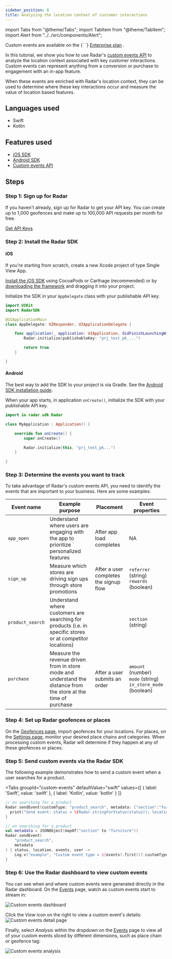 ```yaml
---
sidebar_position: 8
title: Analyzing the location context of customer interactions
---
```


import Tabs from "@theme/Tabs";
import TabItem from "@theme/TabItem";
import Alert from "../../src/components/Alert";

<Alert alertType="info">
  Custom events are available on the {` `}
  <a href="https://radar.com/pricing" target="_blank">Enterprise plan</a>
  .
</Alert>

In this tutorial, we show you how to use Radar's [custom events API](/api#send-a-custom-event) to analyze the location context associated with key customer interactions. Custom events can represent anything from a conversion or purchase to engagement with an in-app feature.

When these events are enriched with Radar's location context, they can be used to determine where these key interactions occur and measure the value of location based features.

## Languages used

- Swift
- Kotlin

## Features used

- [iOS SDK](/sdk/ios)
- [Android SDK](/sdk/android)
- [Custom events API](/api#send-a-custom-event)

## Steps

### Step 1: Sign up for Radar

If you haven't already, sign up for Radar to get your API key. You can create up to 1,000 geofences and make up to 100,000 API requests per month for free.

<a className="btn btn-large btn-primary" href="https://radar.com/signup">Get API Keys</a>

### Step 2: Install the Radar SDK

#### iOS
If you're starting from scratch, create a new Xcode project of type Single View App.

[Install the iOS SDK](/sdk/ios#install-sdk) using CocoaPods or Carthage (recommended) or by [downloading the framework](https://github.com/radarlabs/radar-sdk-ios/releases) and dragging it into your project.

Initialize the SDK in your `AppDelegate` class with your publishable API key.

```swift
import UIKit
import RadarSDK

@UIApplicationMain
class AppDelegate: UIResponder, UIApplicationDelegate {

    func application(_ application: UIApplication, didFinishLaunchingWithOptions launchOptions: [UIApplication.LaunchOptionsKey: Any]?) -> Bool {
        Radar.initialize(publishableKey: "prj_test_pk_...")

        return true
    }

}
```

#### Android
The best way to add the SDK to your project is via Gradle. See the [Android SDK installation guide](/sdk/android#install-sdk).

When your app starts, in application `onCreate()`, initialize the SDK with your publishable API key.

  ```kotlin
  import io.radar.sdk.Radar

  class MyApplication : Application() {

      override fun onCreate() {
          super.onCreate()

          Radar.initialize(this, "prj_test_pk...")
      }

  }
  ```
### Step 3: Determine the events you want to track
To take advantage of Radar's custom events API, you need to identify the events that are important to your business. Here are some examples:

| Event name | Example purpose                                                                                                     | Placement                           | Event properties                                                               |
|------------|---------------------------------------------------------------------------------------------------------------------|-------------------------------------|--------------------------------------------------------------------------------|
| `app_open`  | Understand where users are engaging with the app to prioritize personalized features                       | After app load completes      | NA                                                                             |
| `sign_up`    | Measure which stores are driving sign ups through store promotions                                               | After a user completes the signup flow | `referrer` (string) <br /> `rewards` (boolean)                                            |
| `product_search`    | Understand where customers are searching for products (i.e. in specific stores or at competitor locations)                                               |  | `section` (string)                                         |
| `purchase`   | Measure the revenue driven from in store mode and understand the distance from the store at the time of purchase | After a user submits an order              | `amount` (number) <br /> `mode` (string) <br /> `in_store_mode` (boolean) |

### Step 4: Set up Radar geofences or places

On the [Geofences page](https://radar.com/dashboard/geofences), import geofences for your locations. For places, on the [Settings page](https://radar.com/dashboard/settings), monitor your desired place chains and categories. When processing custom events, Radar will determine if they happen at any of these geofences or places.

### Step 5: Send custom events via the Radar SDK

The following example demonstrates how to send a custom event when a user searches for a product.

<Tabs
  groupId="custom-events"
  defaultValue="swift"
  values={[
    { label: 'Swift', value: 'swift' },
    { label: 'Kotlin', value: 'kotlin' }
  ]}
>
  <TabItem value="swift">

```swift
// on searching for a product
Radar.sendEvent(customType: "product_search", metadata: ["section":"furniture"]) { (status, location, events, user) in
  print("Send event: status = \(Radar.stringForStatus(status)); location = \(String(describing: location)); events = \(String(describing: events)); user = \(String(describing: user))")
}
```

  </TabItem>
  <TabItem value="kotlin">

```kotlin
// on searching for a product
val metadata = JSONObject(mapOf("section" to "furniture"))
Radar.sendEvent(
    "product_search",
    metadata
) { status, location, events, user ->
    Log.v("example", "Custom event type = ${events?.first()?.customType}: status = $status; location = $location; events = $events; user = $user")
}
```
  </TabItem>
</Tabs>

### Step 6: Use the Radar dashboard to view custom events
You can see when and where custom events were generated directly in the Radar dashboard. On the [Events](https://radar.com/dashboard/events) page, watch as custom events start to stream in:

![Custom events dashboard](/img/tutorials/custom-events-dashboard.png)

Click the _View_ icon on the right to view a custom event's details:
![Custom events detail page](/img/tutorials/custom-events-detail-page.gif)

Finally, select _Analysis_ within the dropdown on the [Events](https://radar.com/dashboard/events) page to view all of your custom events sliced by different dimensions, such as place chain or geofence tag:

![Custom events analysis](/img/tutorials/custom-event-analysis.png)

